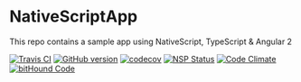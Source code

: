 # NativeScriptApp

This repo contains a sample app using NativeScript, TypeScript & Angular 2

[![Travis CI](https://travis-ci.org/wassim-azirar/NativeScriptApp.svg?branch=master)](https://travis-ci.org/wassim-azirar/NativeScriptApp)
[![GitHub version](https://badge.fury.io/gh/wassim-azirar%2FNativeScriptApp.svg)](https://badge.fury.io/gh/wassim-azirar%2FNativeScriptApp)
[![codecov](https://codecov.io/gh/wassim-azirar/NativeScriptApp/branch/master/graph/badge.svg)](https://codecov.io/gh/wassim-azirar/NativeScriptApp)
[![NSP Status](https://nodesecurity.io/orgs/azirar/projects/581856d3-019c-45a4-84f1-b95b97f33b46/badge)](https://nodesecurity.io/orgs/azirar/projects/581856d3-019c-45a4-84f1-b95b97f33b46)
[![Code Climate](https://codeclimate.com/github/wassim-azirar/NativeScriptApp/badges/gpa.svg)](https://codeclimate.com/github/wassim-azirar/NativeScriptApp)
[![bitHound Code](https://www.bithound.io/github/wassim-azirar/NativeScriptApp/badges/code.svg)](https://www.bithound.io/github/wassim-azirar/NativeScriptApp)